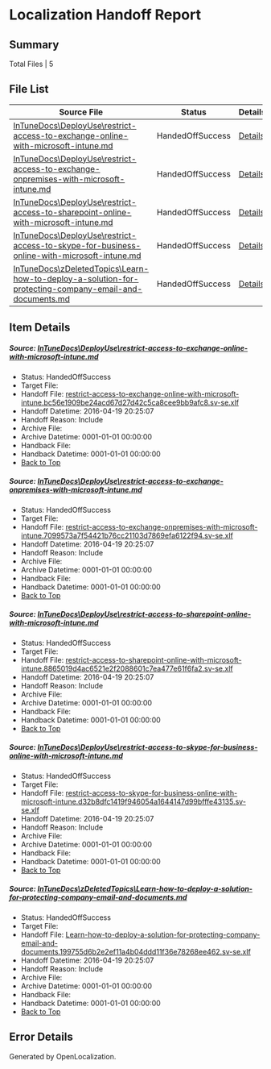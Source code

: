 # <a name='report-top'></a> Localization Handoff Report

## Summary
 Total Files | 5

## File List
 Source File | Status | Details 
 ----------- | ------ | ------- 
 [InTuneDocs\DeployUse\restrict-access-to-exchange-online-with-microsoft-intune.md](https://github.com/Microsoft/IntuneDocs-pr/blob/8f79b5f161b49eed35594195d40dae560a22f2cb/InTuneDocs/DeployUse/restrict-access-to-exchange-online-with-microsoft-intune.md) | HandedOffSuccess | [Details](#632311501388ee39b7a39a76e4cb3ecb9f385438271)
 [InTuneDocs\DeployUse\restrict-access-to-exchange-onpremises-with-microsoft-intune.md](https://github.com/Microsoft/IntuneDocs-pr/blob/8f79b5f161b49eed35594195d40dae560a22f2cb/InTuneDocs/DeployUse/restrict-access-to-exchange-onpremises-with-microsoft-intune.md) | HandedOffSuccess | [Details](#0cd767392b923777a434e75d86febe86820a909d272)
 [InTuneDocs\DeployUse\restrict-access-to-sharepoint-online-with-microsoft-intune.md](https://github.com/Microsoft/IntuneDocs-pr/blob/8f79b5f161b49eed35594195d40dae560a22f2cb/InTuneDocs/DeployUse/restrict-access-to-sharepoint-online-with-microsoft-intune.md) | HandedOffSuccess | [Details](#a2ab8c88843bf39e57ef0ab6b793b443be266883273)
 [InTuneDocs\DeployUse\restrict-access-to-skype-for-business-online-with-microsoft-intune.md](https://github.com/Microsoft/IntuneDocs-pr/blob/8f79b5f161b49eed35594195d40dae560a22f2cb/InTuneDocs/DeployUse/restrict-access-to-skype-for-business-online-with-microsoft-intune.md) | HandedOffSuccess | [Details](#11b8188b7350578696bac907747c72580cfc750c274)
 [InTuneDocs\zDeletedTopics\Learn-how-to-deploy-a-solution-for-protecting-company-email-and-documents.md](https://github.com/Microsoft/IntuneDocs-pr/blob/8f79b5f161b49eed35594195d40dae560a22f2cb/InTuneDocs/zDeletedTopics/Learn-how-to-deploy-a-solution-for-protecting-company-email-and-documents.md) | HandedOffSuccess | [Details](#cd5f0911b0f73f7c71d22a1a5c2e9538e7eba46b1455)

## Item Details
##### <a name='632311501388ee39b7a39a76e4cb3ecb9f385438271'></a> Source: [InTuneDocs\DeployUse\restrict-access-to-exchange-online-with-microsoft-intune.md](https://github.com/Microsoft/IntuneDocs-pr/blob/8f79b5f161b49eed35594195d40dae560a22f2cb/InTuneDocs/DeployUse/restrict-access-to-exchange-online-with-microsoft-intune.md)
* Status: HandedOffSuccess
* Target File: 
* Handoff File: [restrict-access-to-exchange-online-with-microsoft-intune.bc56e1909be24acd67d27d42c5ca8cee9bb9afc8.sv-se.xlf](https://github.com/Microsoft/EM.handoff/blob/f8e56eb6f67a3ad47f8c5f53a7adce4162151eb1/ol-handoff/Microsoft/IntuneDocs-pr.sv-se/master/restrict-access-to-exchange-online-with-microsoft-intune.bc56e1909be24acd67d27d42c5ca8cee9bb9afc8.sv-se.xlf)
* Handoff Datetime: 2016-04-19 20:25:07
* Handoff Reason: Include
* Archive File: 
* Archive Datetime: 0001-01-01 00:00:00
* Handback File: 
* Handback Datetime: 0001-01-01 00:00:00
* [Back to Top](#report-top)

##### <a name='0cd767392b923777a434e75d86febe86820a909d272'></a> Source: [InTuneDocs\DeployUse\restrict-access-to-exchange-onpremises-with-microsoft-intune.md](https://github.com/Microsoft/IntuneDocs-pr/blob/8f79b5f161b49eed35594195d40dae560a22f2cb/InTuneDocs/DeployUse/restrict-access-to-exchange-onpremises-with-microsoft-intune.md)
* Status: HandedOffSuccess
* Target File: 
* Handoff File: [restrict-access-to-exchange-onpremises-with-microsoft-intune.7099573a7f54421b76cc21103d7869efa6122f94.sv-se.xlf](https://github.com/Microsoft/EM.handoff/blob/f8e56eb6f67a3ad47f8c5f53a7adce4162151eb1/ol-handoff/Microsoft/IntuneDocs-pr.sv-se/master/restrict-access-to-exchange-onpremises-with-microsoft-intune.7099573a7f54421b76cc21103d7869efa6122f94.sv-se.xlf)
* Handoff Datetime: 2016-04-19 20:25:07
* Handoff Reason: Include
* Archive File: 
* Archive Datetime: 0001-01-01 00:00:00
* Handback File: 
* Handback Datetime: 0001-01-01 00:00:00
* [Back to Top](#report-top)

##### <a name='a2ab8c88843bf39e57ef0ab6b793b443be266883273'></a> Source: [InTuneDocs\DeployUse\restrict-access-to-sharepoint-online-with-microsoft-intune.md](https://github.com/Microsoft/IntuneDocs-pr/blob/8f79b5f161b49eed35594195d40dae560a22f2cb/InTuneDocs/DeployUse/restrict-access-to-sharepoint-online-with-microsoft-intune.md)
* Status: HandedOffSuccess
* Target File: 
* Handoff File: [restrict-access-to-sharepoint-online-with-microsoft-intune.8865019d4ac6521e2f2088601c7ea477e61f6fa2.sv-se.xlf](https://github.com/Microsoft/EM.handoff/blob/f8e56eb6f67a3ad47f8c5f53a7adce4162151eb1/ol-handoff/Microsoft/IntuneDocs-pr.sv-se/master/restrict-access-to-sharepoint-online-with-microsoft-intune.8865019d4ac6521e2f2088601c7ea477e61f6fa2.sv-se.xlf)
* Handoff Datetime: 2016-04-19 20:25:07
* Handoff Reason: Include
* Archive File: 
* Archive Datetime: 0001-01-01 00:00:00
* Handback File: 
* Handback Datetime: 0001-01-01 00:00:00
* [Back to Top](#report-top)

##### <a name='11b8188b7350578696bac907747c72580cfc750c274'></a> Source: [InTuneDocs\DeployUse\restrict-access-to-skype-for-business-online-with-microsoft-intune.md](https://github.com/Microsoft/IntuneDocs-pr/blob/8f79b5f161b49eed35594195d40dae560a22f2cb/InTuneDocs/DeployUse/restrict-access-to-skype-for-business-online-with-microsoft-intune.md)
* Status: HandedOffSuccess
* Target File: 
* Handoff File: [restrict-access-to-skype-for-business-online-with-microsoft-intune.d32b8dfc1419f946054a1644147d99bfffe43135.sv-se.xlf](https://github.com/Microsoft/EM.handoff/blob/f8e56eb6f67a3ad47f8c5f53a7adce4162151eb1/ol-handoff/Microsoft/IntuneDocs-pr.sv-se/master/restrict-access-to-skype-for-business-online-with-microsoft-intune.d32b8dfc1419f946054a1644147d99bfffe43135.sv-se.xlf)
* Handoff Datetime: 2016-04-19 20:25:07
* Handoff Reason: Include
* Archive File: 
* Archive Datetime: 0001-01-01 00:00:00
* Handback File: 
* Handback Datetime: 0001-01-01 00:00:00
* [Back to Top](#report-top)

##### <a name='cd5f0911b0f73f7c71d22a1a5c2e9538e7eba46b1455'></a> Source: [InTuneDocs\zDeletedTopics\Learn-how-to-deploy-a-solution-for-protecting-company-email-and-documents.md](https://github.com/Microsoft/IntuneDocs-pr/blob/8f79b5f161b49eed35594195d40dae560a22f2cb/InTuneDocs/zDeletedTopics/Learn-how-to-deploy-a-solution-for-protecting-company-email-and-documents.md)
* Status: HandedOffSuccess
* Target File: 
* Handoff File: [Learn-how-to-deploy-a-solution-for-protecting-company-email-and-documents.199755d6b2e2ef11a4b04ddd11f36e78268ee462.sv-se.xlf](https://github.com/Microsoft/EM.handoff/blob/f8e56eb6f67a3ad47f8c5f53a7adce4162151eb1/ol-handoff/Microsoft/IntuneDocs-pr.sv-se/master/Learn-how-to-deploy-a-solution-for-protecting-company-email-and-documents.199755d6b2e2ef11a4b04ddd11f36e78268ee462.sv-se.xlf)
* Handoff Datetime: 2016-04-19 20:25:07
* Handoff Reason: Include
* Archive File: 
* Archive Datetime: 0001-01-01 00:00:00
* Handback File: 
* Handback Datetime: 0001-01-01 00:00:00
* [Back to Top](#report-top)


## Error Details

Generated by OpenLocalization.
